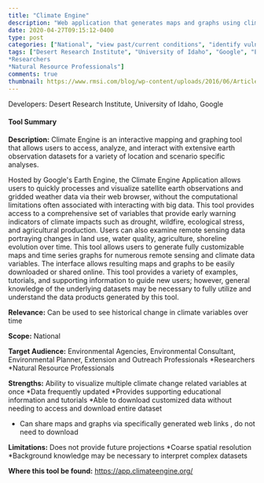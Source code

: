 ```yaml
---
title: "Climate Engine"
description: "Web application that generates maps and graphs using climate data from remotely sensed source data"
date: 2020-04-27T09:15:12-0400
type: post
categories: ["National", "view past/current conditions", "identify vulnerabilities"]
tags: ["Desert Research Institute", "University of Idaho", "Google", "Environmental Agencies", "Environmental Consultant", "Environmental Planner", "Extension and Outreach Professionals
*Researchers
*Natural Resource Professionals"]
comments: true
thumbnail: https://www.rmsi.com/blog/wp-content/uploads/2016/06/Article-04.jpg
---
```

Developers: Desert Research Institute, University of Idaho, Google

#### Tool Summary
**Description:** Climate Engine is an interactive mapping and graphing tool that allows users to access, analyze, and interact with extensive earth observation datasets for a variety of location and scenario specific analyses. 

Hosted by Google's Earth Engine, the Climate Engine Application allows users to quickly processes and visualize satellite earth observations and gridded weather data via their web browser, without the computational limitations often associated with interacting with big data. This tool provides access to a comprehensive set of variables that provide early warning indicators of climate impacts such as drought, wildfire, ecological stress, and agricultural production. Users can also examine remote sensing data portraying changes in land use, water quality, agriculture, shoreline evolution over time. This tool allows users to generate fully customizable maps and time series graphs for numerous remote sensing and climate data variables. The interface allows resulting maps and graphs to be easily downloaded or shared online. This tool provides a variety of examples, tutorials, and supporting information to guide new users; however, general knowledge of the underlying datasets may be necessary to fully utilize and understand the data products generated by this tool.



**Relevance:** Can be used to see historical change in climate variables over time

**Scope:** National

**Target Audience:** Environmental Agencies, Environmental Consultant, Environmental Planner, Extension and Outreach Professionals
*Researchers
*Natural Resource Professionals

**Strengths:** Ability to visualize multiple climate change related variables at once
*Data frequently updated
*Provides supporting educational information and tutorials
*Able to download customized data without needing to access and download entire dataset
* Can share maps  and graphs via specifically generated web links , do not need to download

**Limitations:** Does not provide future projections
*Coarse spatial resolution
*Background knowledge may be necessary to interpret complex datasets

**Where this tool be found:** https://app.climateengine.org/
